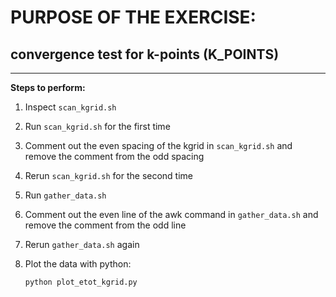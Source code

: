 # PURPOSE OF THE EXERCISE:
## convergence test for k-points (K_POINTS)
---------------------------------------------------------

**Steps to perform:**

1. Inspect `scan_kgrid.sh` 

2. Run `scan_kgrid.sh` for the first time

3. Comment out the even spacing of the kgrid in `scan_kgrid.sh` and remove the comment from the odd spacing 

4. Rerun `scan_kgrid.sh` for the second time

5. Run `gather_data.sh` 

6. Comment out the even line of the awk command in `gather_data.sh` and remove the comment from the odd line

7. Rerun `gather_data.sh` again

8. Plot the data with python:
    
    `python plot_etot_kgrid.py`
     




